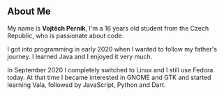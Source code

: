 ## About Me

My name is **Vojtěch Perník**, I'm a 16 years old student from the Czech Republic, who is passionate about code.

I got into programming in early 2020 when I wanted to follow my father's journey. I learned Java and I enjoyed it very much.

In September 2020 I completely switched to Linux and I still use Fedora today. At that time I became interested in GNOME and GTK and started learning Vala, followed by JavaScript, Python and Dart.
